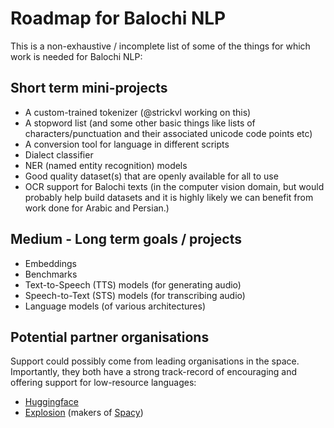 # Roadmap for Balochi NLP

This is a non-exhaustive / incomplete list of some of the things for which work is needed for Balochi NLP:

## Short term mini-projects

- A custom-trained tokenizer (@strickvl working on this)
- A stopword list (and some other basic things like lists of characters/punctuation and their associated unicode code points etc)
- A conversion tool for language in different scripts
- Dialect classifier
- NER (named entity recognition) models
- Good quality dataset(s) that are openly available for all to use
- OCR support for Balochi texts (in the computer vision domain, but would probably help build datasets and it is highly likely we can benefit from work done for Arabic and Persian.)

## Medium - Long term goals / projects

- Embeddings
- Benchmarks
- Text-to-Speech (TTS) models (for generating audio)
- Speech-to-Text (STS) models (for transcribing audio)
- Language models (of various architectures)

## Potential partner organisations

Support could possibly come from leading organisations in the space. Importantly, they both have a strong track-record of encouraging and offering support for low-resource languages:

- [Huggingface](https://huggingface.co)
- [Explosion](https://explosion.ai) (makers of [Spacy](https://spacy.io))